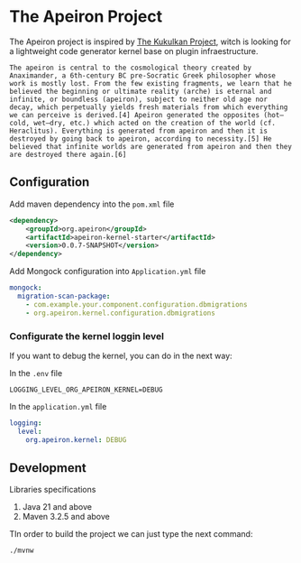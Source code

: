 # The Apeiron Project

The Apeiron project is inspired by [The Kukulkan Project](https://github.com/kukulkan-project), witch is looking for a lightweight code generator kernel base on plugin infraestructure.

    The apeiron is central to the cosmological theory created by Anaximander, a 6th-century BC pre-Socratic Greek philosopher whose work is mostly lost. From the few existing fragments, we learn that he believed the beginning or ultimate reality (arche) is eternal and infinite, or boundless (apeiron), subject to neither old age nor decay, which perpetually yields fresh materials from which everything we can perceive is derived.[4] Apeiron generated the opposites (hot–cold, wet–dry, etc.) which acted on the creation of the world (cf. Heraclitus). Everything is generated from apeiron and then it is destroyed by going back to apeiron, according to necessity.[5] He believed that infinite worlds are generated from apeiron and then they are destroyed there again.[6]



## Configuration

Add maven dependency into the `pom.xml` file

```xml
<dependency>
	<groupId>org.apeiron</groupId>
	<artifactId>apeiron-kernel-starter</artifactId>
	<version>0.0.7-SNAPSHOT</version>
</dependency>
```

Add Mongock configuration into `Application.yml` file

```yml
mongock:
  migration-scan-package:
    - com.example.your.component.configuration.dbmigrations
    - org.apeiron.kernel.configuration.dbmigrations

```

### Configurate the kernel loggin level

If you want to debug the kernel, you can do in the next way:

In the `.env` file
```shell
LOGGING_LEVEL_ORG_APEIRON_KERNEL=DEBUG
```

In the `application.yml` file
```yml
logging:
  level:
    org.apeiron.kernel: DEBUG
```

## Development

Libraries specifications

1. Java 21 and above
2. Maven 3.2.5 and above

TIn order to build the project we can just type the next command:

```shell
./mvnw
```

